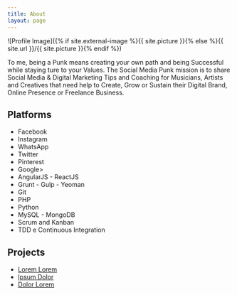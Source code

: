 ```yaml
---
title: About
layout: page
---
```

![Profile Image]({% if site.external-image %}{{ site.picture }}{% else %}{{ site.url }}/{{ site.picture }}{% endif %})

<p>To me, being a Punk means creating your own path and being Successful while staying ture to your Values. The Social Media Punk mission is to share Social Media & Digital Marketing Tips and Coaching for Musicians, Artists and Creatives that need help to Create, Grow or Sustain their Digital Brand, Online Presence or Freelance Business.</p>

<h2>Platforms</h2>

<ul class="skill-list">
	<li>Facebook</li>
	<li>Instagram</li>
	<li>WhatsApp</li>
	<li>Twitter</li>
	<li>Pinterest</li>
	<li>Google>
	<li>AngularJS - ReactJS</li>
	<li>Grunt - Gulp - Yeoman</li>
	<li>Git</li>
	<li>PHP</li>
	<li>Python</li>
	<li>MySQL - MongoDB</li>
	<li>Scrum and Kanban</li>
	<li>TDD e Continuous Integration</li>
</ul>

<h2>Projects</h2>

<ul>
	<li><a href="https://github.com/">Lorem Lorem</a></li>
	<li><a href="https://github.com/">Ipsum Dolor</a></li>
	<li><a href="https://github.com/">Dolor Lorem</a></li>
</ul>

